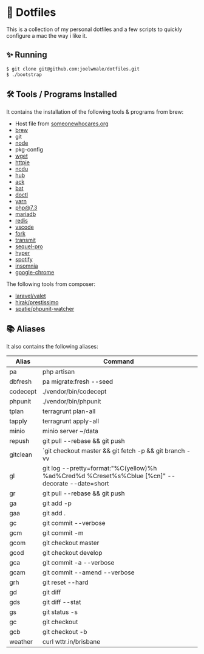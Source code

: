 # 🚀 Dotfiles

This is a collection of my personal dotfiles and a few scripts to quickly configure a mac the way i like it.

## ✨ Running

```bash
$ git clone git@github.com:joelwmale/dotfiles.git
$ ./bootstrap
```

## 🛠 Tools / Programs Installed

It contains the installation of the following tools & programs from brew:

* Host file from [someonewhocares.org](https://someonewhocares.org/hosts/)
* [brew](https://brew.sh)
* git
* [node](https://nodejs.org)
* pkg-config
* [wget](https://formulae.brew.sh/formula/wget)
* [httpie](https://httpie.org/)
* [ncdu](https://github.com/rofl0r/ncdu)
* [hub](https://hub.github.com/)
* [ack](https://beyondgrep.com/)
* [bat](https://github.com/sharkdp/bat)
* [doctl](https://github.com/digitalocean/doctl)
* [yarn](https://github.com/yarnpkg/yarn)
* [php@7.3](https://php.net/)
* [mariadb](https://mariadb.org/)
* [redis](https://redis.io/)
* [vscode](https://code.visualstudio.com/)
* [fork](https://git-fork.com/)
* [transmit](https://panic.com/transmit/)
* [sequel-pro](https://www.sequelpro.com/)
* [hyper](https://hyper.is/)
* [spotify](https://www.spotify.com/au/)
* [insomnia](https://insomnia.rest/)
* [google-chrome](https://www.google.com/chrome/)

The following tools from composer:

* [laravel/valet](https://laravel.com/docs/5.8/valet)
* [hirak/prestissimo](https://github.com/hirak/prestissimo)
* [spatie/phpunit-watcher](https://github.com/spatie/phpunit-watcher)

## 📚 Aliases

It also contains the following aliases:

| Alias    | Command                                                                                                   |
| -------- | --------------------------------------------------------------------------------------------------------- |
| pa       | php artisan                                                                                               |
| dbfresh  | pa migrate:fresh --seed                                                                                   |
| codecept | ./vendor/bin/codecept                                                                                     |
| phpunit  | ./vendor/bin/phpunit                                                                                      |
| tplan    | terragrunt plan-all                                                                                       |
| tapply   | terragrunt apply-all                                                                                      |
| minio    | minio server ~/data                                                                                       |
| repush   | git pull --rebase && git push                                                                             |
| gitclean | `git checkout master && git fetch -p && git branch -vv | awk '/: gone]/{print $1}' | xargs git branch -d` |
| gl       | git log --pretty=format:"%C(yellow)%h %ad%Cred%d %Creset%s%Cblue [%cn]" --decorate --date=short           |
| gr       | git pull --rebase && git push                                                                             |
| ga       | git add -p                                                                                                |
| gaa      | git add .                                                                                                 |
| gc       | git commit --verbose                                                                                      |
| gcm      | git commit -m                                                                                             |
| gcom     | git checkout master                                                                                       |
| gcod     | git checkout develop                                                                                      |
| gca      | git commit -a --verbose                                                                                   |
| gcam     | git commit --amend --verbose                                                                              |
| grh      | git reset --hard                                                                                          |
| gd       | git diff                                                                                                  |
| gds      | git diff --stat                                                                                           |
| gs       | git status -s                                                                                             |
| gc       | git checkout                                                                                              |
| gcb      | git checkout -b                                                                                           |
| weather  | curl wttr.in/brisbane                                                                                     |